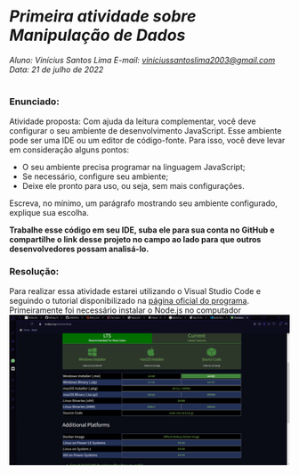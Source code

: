 # ***Primeira atividade sobre Manipulação de Dados***
_Aluno: Vinícius Santos Lima  E-mail: viniciussantoslima2003@gmail.com<br>Data: 21 de julho de 2022_
#  

### Enunciado: 

Atividade proposta: Com ajuda da leitura complementar, você deve configurar o seu ambiente de desenvolvimento JavaScript. Esse ambiente pode ser uma IDE ou um editor de código-fonte. Para isso, você deve levar em consideração alguns pontos:<br>

- O seu ambiente precisa programar na linguagem JavaScript;
- Se necessário, configure seu ambiente;
- Deixe ele pronto para uso, ou seja, sem mais configurações. 

Escreva, no mínimo, um parágrafo mostrando seu ambiente configurado, explique sua escolha.<br>

**Trabalhe esse código em seu IDE, suba ele para sua conta no GitHub e compartilhe o link desse projeto no campo ao lado para que outros desenvolvedores possam analisá-lo.**

### Resolução:

Para realizar essa atividade estarei utilizando o Visual Studio Code e seguindo o tutorial disponibilizado na [página oficial do programa](https://code.visualstudio.com/docs/nodejs/nodejs-tutorial).
Primeiramente foi necessário instalar o Node.js no computador
<img src="Assets/Imagens/configuração de ambiente/node.png" width=900>
